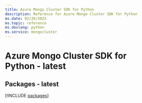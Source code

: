 ```yaml
---
title: Azure Mongo Cluster SDK for Python
description: Reference for Azure Mongo Cluster SDK for Python
ms.date: 03/26/2025
ms.topic: reference
ms.devlang: python
ms.service: mongocluster
---
```

# Azure Mongo Cluster SDK for Python - latest
## Packages - latest
[!INCLUDE [packages](mongo-cluster-index.md)]